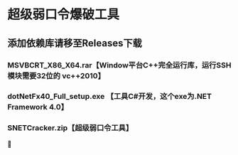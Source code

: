 # 超级弱口令爆破工具

## 添加依赖库请移至Releases下载

### MSVBCRT_X86_X64.rar【Window平台C++完全运行库，运行SSH模块需要32位的 vc++2010】

### dotNetFx40_Full_setup.exe 【工具C#开发，这个exe为.NET Framework 4.0】

### SNETCracker.zip【超级弱口令工具】

🤩
